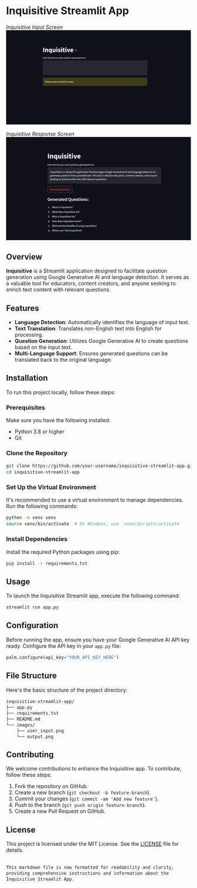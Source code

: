 # Inquisitive Streamlit App
*Inquisitive Input Screen*
![Inquisitive Input Screen](https://github.com/NaveenDeveloperR/inquisitive-streamlit-app/blob/main/images/user_input.png)

*Inquisitive Response Screen*
![Inquisitive Response Screen](https://github.com/NaveenDeveloperR/inquisitive-streamlit-app/blob/main/images/output.png)


## Overview

**Inquisitive** is a Streamlit application designed to facilitate question generation using Google Generative AI and language detection. It serves as a valuable tool for educators, content creators, and anyone seeking to enrich text content with relevant questions.

## Features

- **Language Detection**: Automatically identifies the language of input text.
- **Text Translation**: Translates non-English text into English for processing.
- **Question Generation**: Utilizes Google Generative AI to create questions based on the input text.
- **Multi-Language Support**: Ensures generated questions can be translated back to the original language.

## Installation

To run this project locally, follow these steps:

### Prerequisites

Make sure you have the following installed:

- Python 3.8 or higher
- Git

### Clone the Repository

```sh
git clone https://github.com/your-username/inquisitive-streamlit-app.git
cd inquisitive-streamlit-app
```

### Set Up the Virtual Environment

It's recommended to use a virtual environment to manage dependencies. Run the following commands:

```sh
python -m venv venv
source venv/bin/activate  # On Windows, use `venv\Scripts\activate`
```

### Install Dependencies

Install the required Python packages using pip:

```sh
pip install -r requirements.txt
```

## Usage

To launch the Inquisitive Streamlit app, execute the following command:

```sh
streamlit run app.py
```

## Configuration

Before running the app, ensure you have your Google Generative AI API key ready. Configure the API key in your `app.py` file:

```python
palm.configure(api_key="YOUR_API_KEY_HERE")
```

## File Structure

Here's the basic structure of the project directory:

```
inquisitive-streamlit-app/
├── app.py
├── requirements.txt
├── README.md
└── images/
    ├── user_input.png
    └── output.png
```

## Contributing

We welcome contributions to enhance the Inquisitive app. To contribute, follow these steps:

1. Fork the repository on GitHub.
2. Create a new branch (`git checkout -b feature-branch`).
3. Commit your changes (`git commit -am 'Add new feature'`).
4. Push to the branch (`git push origin feature-branch`).
5. Create a new Pull Request on GitHub.

## License

This project is licensed under the MIT License. See the [LICENSE](./LICENSE) file for details.
```

This markdown file is now formatted for readability and clarity, providing comprehensive instructions and information about the Inquisitive Streamlit App.
